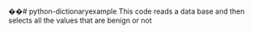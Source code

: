 ��#   p y t h o n - d i c t i o n a r y e x a m p l e  
 This code reads a data base and then selects all the values that are benign or not

